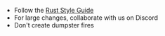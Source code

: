 - Follow the [Rust Style Guide](https://github.com/rust-dev-tools/fmt-rfcs/blob/master/guide/guide.md)
- For large changes, collaborate with us on Discord
- Don't create dumpster fires
